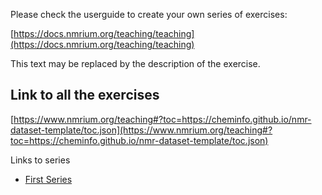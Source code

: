 Please check the userguide to create your own series of exercises:

[https://docs.nmrium.org/teaching/teaching](https://docs.nmrium.org/teaching/teaching)

This text may be replaced by the description of the exercise.

## Link to all the exercises

[https://www.nmrium.org/teaching#?toc=https://cheminfo.github.io/nmr-dataset-template/toc.json](https://www.nmrium.org/teaching#?toc=https://cheminfo.github.io/nmr-dataset-template/toc.json)

Links to series

* [First Series](https://www.nmrium.org/teaching#?toc=https://cheminfo.github.io/nmr-dataset-template/toc_10_First.json)
